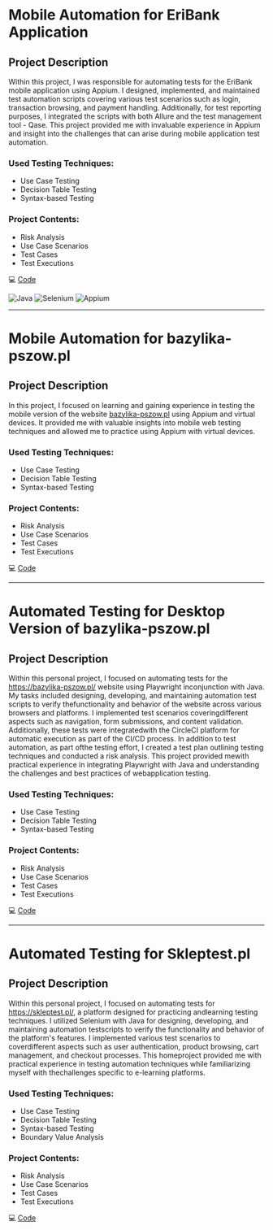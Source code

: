 # Mobile Automation for EriBank Application

## Project Description

Within this project, I was responsible for automating tests for the EriBank mobile application using Appium. I designed, implemented, and maintained test automation scripts covering various test scenarios such as login, transaction browsing, and payment handling. Additionally, for test reporting purposes, I integrated the scripts with both Allure and the test management tool - Qase. This project provided me with invaluable experience in Appium and insight into the challenges that can arise during mobile application test automation.

### Used Testing Techniques:
- Use Case Testing
- Decision Table Testing
- Syntax-based Testing

### Project Contents:
- Risk Analysis
- Use Case Scenarios
- Test Cases
- Test Executions

💻 [Code](https://github.com/Appium-tests/EriBank)

![Java](https://img.shields.io/badge/Java-%230A1A2F?style=flat&logo=openjdk&logoColor=%236875CD) ![Selenium](https://img.shields.io/badge/Selenium-%230A1A2F?style=flat&logo=Selenium&logoColor=%43B02A) ![Appium](https://img.shields.io/badge/Appium-%230A1A2F?style=flat&logo=appium&logoColor=%EE376D)

---

# Mobile Automation for bazylika-pszow.pl

## Project Description

In this project, I focused on learning and gaining experience in testing the mobile version of the website [bazylika-pszow.pl](https://bazylika-pszow.pl/) using Appium and virtual devices. It provided me with valuable insights into mobile web testing techniques and allowed me to practice using Appium with virtual devices.

### Used Testing Techniques:
- Use Case Testing
- Decision Table Testing
- Syntax-based Testing

### Project Contents:
- Risk Analysis
- Use Case Scenarios
- Test Cases
- Test Executions

💻 [Code](https://github.com/Appium-tests/Pszow-parish-website)

---

# Automated Testing for Desktop Version of bazylika-pszow.pl

## Project Description

Within this personal project, I focused on automating tests for the https://bazylika-pszow.pl/ website using Playwright inconjunction with Java. My tasks included designing, developing, and maintaining automation test scripts to verify thefunctionality and behavior of the website across various browsers and platforms. I implemented test scenarios coveringdifferent aspects such as navigation, form submissions, and content validation. Additionally, these tests were integratedwith the CircleCI platform for automatic execution as part of the CI/CD process. In addition to test automation, as part ofthe testing effort, I created a test plan outlining testing techniques and conducted a risk analysis. This project provided mewith practical experience in integrating Playwright with Java and understanding the challenges and best practices of webapplication testing.

### Used Testing Techniques:
- Use Case Testing
- Decision Table Testing
- Syntax-based Testing

### Project Contents:
- Risk Analysis
- Use Case Scenarios
- Test Cases
- Test Executions

💻 [Code](https://github.com/Playwright-tests/Pszow-parish-website)

---

# Automated Testing for Skleptest.pl

## Project Description

Within this personal project, I focused on automating tests for https://skleptest.pl/, a platform designed for practicing andlearning testing techniques. I utilized Selenium with Java for designing, developing, and maintaining automation testscripts to verify the functionality and behavior of the platform's features. I implemented various test scenarios to coverdifferent aspects such as user authentication, product browsing, cart management, and checkout processes. This homeproject provided me with practical experience in testing automation techniques while familiarizing myself with thechallenges specific to e-learning platforms.

### Used Testing Techniques:
- Use Case Testing
- Decision Table Testing
- Syntax-based Testing
- Boundary Value Analysis

### Project Contents:
- Risk Analysis
- Use Case Scenarios
- Test Cases
- Test Executions

💻 [Code](https://github.com/Selenium-tests/Generic-Shop-website)
